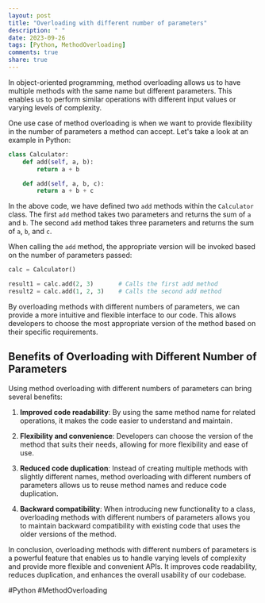 ```yaml
---
layout: post
title: "Overloading with different number of parameters"
description: " "
date: 2023-09-26
tags: [Python, MethodOverloading]
comments: true
share: true
---
```


In object-oriented programming, method overloading allows us to have multiple methods with the same name but different parameters. This enables us to perform similar operations with different input values or varying levels of complexity.

One use case of method overloading is when we want to provide flexibility in the number of parameters a method can accept. Let's take a look at an example in Python:

```python
class Calculator:
    def add(self, a, b):
        return a + b

    def add(self, a, b, c):
        return a + b + c
```

In the above code, we have defined two `add` methods within the `Calculator` class. The first `add` method takes two parameters and returns the sum of `a` and `b`. The second `add` method takes three parameters and returns the sum of `a`, `b`, and `c`.

When calling the `add` method, the appropriate version will be invoked based on the number of parameters passed:

```python
calc = Calculator()

result1 = calc.add(2, 3)       # Calls the first add method
result2 = calc.add(1, 2, 3)    # Calls the second add method
```

By overloading methods with different numbers of parameters, we can provide a more intuitive and flexible interface to our code. This allows developers to choose the most appropriate version of the method based on their specific requirements.

## Benefits of Overloading with Different Number of Parameters

Using method overloading with different numbers of parameters can bring several benefits:

1. **Improved code readability**: By using the same method name for related operations, it makes the code easier to understand and maintain.

2. **Flexibility and convenience**: Developers can choose the version of the method that suits their needs, allowing for more flexibility and ease of use.

3. **Reduced code duplication**: Instead of creating multiple methods with slightly different names, method overloading with different numbers of parameters allows us to reuse method names and reduce code duplication.

4. **Backward compatibility**: When introducing new functionality to a class, overloading methods with different numbers of parameters allows you to maintain backward compatibility with existing code that uses the older versions of the method.

In conclusion, overloading methods with different numbers of parameters is a powerful feature that enables us to handle varying levels of complexity and provide more flexible and convenient APIs. It improves code readability, reduces duplication, and enhances the overall usability of our codebase.

#Python #MethodOverloading